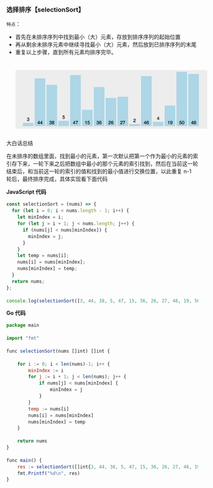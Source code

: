 ### 选择排序【selectionSort】

`特点`：

- 首先在未排序序列中找到最小（大）元素，存放到排序序列的起始位置
- 再从剩余未排序元素中继续寻找最小（大）元素，然后放到已排序序列的末尾
- 重复以上步骤，直到所有元素均排序完毕。

<img src="./selectionSort.gif" height={650} style="margin:24px" />
大白话总结

在未排序的数组里面，找到最小的元素，第一次默认把第一个作为最小的元素的索引存下来，一轮下来之后把数组中最小的那个元素的索引找到，然后在当前这一轮结束后，和当前这一轮的索引的值和找到的最小值进行交换位置，以此重复 n-1 轮后，最终排序完成，具体实现看下面代码

**JavaScript 代码**

```jsx
const selectionSort = (nums) => {
  for (let i = 0; i < nums.length - 1; i++) {
    let minIndex = i;
    for (let j = i + 1; j < nums.length; j++) {
      if (nums[j] < nums[minIndex]) {
        minIndex = j;
      }
    }
    let temp = nums[i];
    nums[i] = nums[minIndex];
    nums[minIndex] = temp;
  }
  return nums;
};

console.log(selectionSort([3, 44, 38, 5, 47, 15, 36, 26, 27, 46, 19, 50, 48]));
```

**Go 代码**

```jsx
package main

import "fmt"

func selectionSort(nums []int) []int {

	for i := 0; i < len(nums)-1; i++ {
		minIndex := i
		for j := i + 1; j < len(nums); j++ {
			if nums[j] < nums[minIndex] {
				minIndex = j
			}
		}
		temp := nums[i]
		nums[i] = nums[minIndex]
		nums[minIndex] = temp
	}

	return nums
}

func main() {
	res := selectionSort([]int{3, 44, 38, 5, 47, 15, 36, 26, 27, 46, 19, 50, 48})
	fmt.Printf("%d\n", res)
}
```
